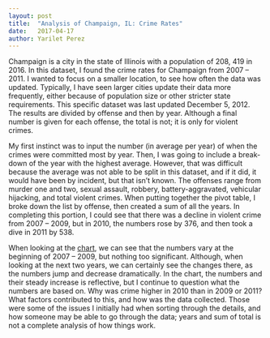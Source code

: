 ```yaml
---
layout: post
title:  "Analysis of Champaign, IL: Crime Rates"
date:   2017-04-17
author: Yarilet Perez
---
```

Champaign is a city in the state of Illinois with a population of 208, 419
in 2016. In this dataset, I found the crime rates for Champaign from
2007 – 2011. I wanted to focus on a smaller location, to see how often the data
was updated. Typically, I have seen larger cities update their data more
frequently, either because of population size or other stricter state
requirements. This specific dataset was last updated December 5, 2012. The
results are divided by offense and then by year. Although a final number is
given for each offense, the total is not; it is only for violent crimes.

My first instinct was to input the number (in average per year) of when the
crimes were committed most by year. Then, I was going to include a break-down
of the year with the highest average. However, that was difficult because the
average was not able to be split in this dataset, and if it did, it would have
been by incident, but that isn’t known. The offenses range from murder one
and two, sexual assault, robbery, battery-aggravated, vehicular hijacking,
and total violent crimes. When putting together the pivot table, I broke down
the list by offense, then created a sum of all the years. In completing this
portion, I could see that there was a decline in violent crime from
2007 – 2009, but in 2010, the numbers rose by 376, and then took a dive in
2011 by 538.

When looking at the [chart](https://docs.google.com/a/u.northwestern.edu/spreadsheets/d/1wFVwx9OcxP8ErYQnJnn3V3cahctYAUj16bKh9vB6rn0/edit?usp=sharing), we can see that the numbers vary at the beginning of
2007 – 2009, but nothing too significant. Although, when looking at the next
two years, we can certainly see the changes there, as the numbers jump and
decrease dramatically. In the chart, the numbers and their steady increase is
reflective, but I continue to question what the numbers are based on. Why was
crime higher in 2010 than in 2009 or 2011? What factors contributed to this,
and how was the data collected. Those were some of the issues I initially had
when sorting through the details, and how someone may be able to go through the
data; years and sum of total is not a complete analysis of how things work.
